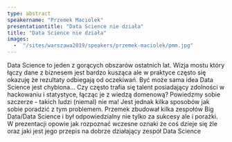 ```yaml
---
type: abstract
speakername: "Przemek Maciolek"
presentationtitle: "Data Science nie działa"
title: "Data Science nie działa"
images:
  -  "/sites/warszawa2019/speakers/przemek-maciolek/pmm.jpg"
---
```


Data Science to jeden z gorących obszarów ostatnich lat. Wizja mostu który łączy dane z biznesem jest bardzo kusząca ale w praktyce często się okazuję że rezultaty odbiegają od oczekiwań. Być może sama idea Data Science jest chybiona... Czy często trafia się talent posiadający zdolności w hackowaniu i statystyce, łącząc je z wiedzą domenową? Powiedzmy sobie szczerze - takich ludzi (niemal) nie ma! Jest jednak kilka sposobów jak sobie poradzić z tym problemem. Przemek zbudował kilka zespołów Big Data/Data Science i był odpowiedzialny nie tylko za sukcesy ale i porażki. W prezentacji opowie jak rozpoznać wczesne oznaki że coś dzieje się źle oraz jaki jest jego przepis na dobrze działający zespół Data Science
